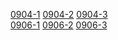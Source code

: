  [0904-1](https://cdn.jsdelivr.net/gh/ikqe/cnah/0904/0904.7z.001)  [0904-2](https://cdn.jsdelivr.net/gh/ikqe/cnah/0904/0904.7z.002)  [0904-3](https://cdn.jsdelivr.net/gh/ikqe/cnah/0904/0904.7z.003)  
 [0906-1](https://cdn.jsdelivr.net/gh/ikqe/cnah/0906/0906.7z.001)  [0906-2](https://cdn.jsdelivr.net/gh/ikqe/cnah/0906/0906.7z.002)  [0906-3](https://cdn.jsdelivr.net/gh/ikqe/cnah/0906/0906.7z.003)
